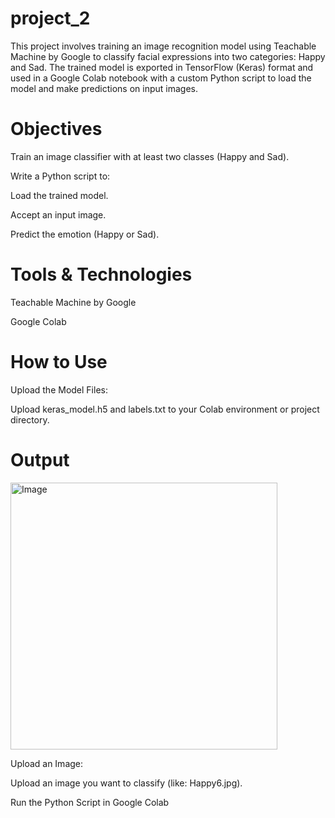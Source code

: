 # project_2
This project involves training an image recognition model using Teachable Machine by Google to classify facial expressions into two categories: Happy and Sad. The trained model is exported in TensorFlow (Keras) format and used in a Google Colab notebook with a custom Python script to load the model and make predictions on input images.
#  Objectives
Train an image classifier with at least two classes (Happy and Sad).

Write a Python script to:

Load the trained model.

Accept an input image.

Predict the emotion (Happy or Sad).

# Tools & Technologies
Teachable Machine by Google

Google Colab

# How to Use
Upload the Model Files:

Upload keras_model.h5 and labels.txt to your Colab environment or project directory.

# Output

<img width="427" alt="Image" src="https://github.com/user-attachments/assets/8a734f3b-4537-4070-87d9-9f6d46e7426b" />

Upload an Image:

Upload an image you want to classify (like: Happy6.jpg).

Run the Python Script in Google Colab


